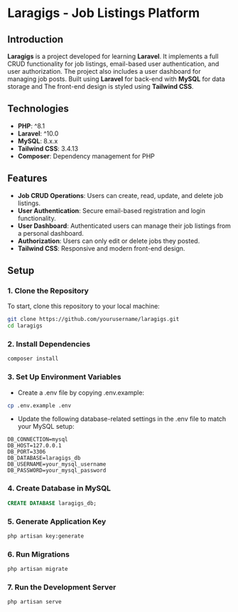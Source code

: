 # Laragigs - Job Listings Platform

## Introduction
**Laragigs** is a project developed for learning **Laravel**. It implements a full CRUD functionality for job listings, email-based user authentication, and user authorization. The project also includes a user dashboard for managing job posts. Built using **Laravel** for back-end with **MySQL** for data storage and The front-end design is styled using **Tailwind CSS**.

## Technologies
- **PHP**: ^8.1
- **Laravel**: ^10.0
- **MySQL**: 8.x.x
- **Tailwind CSS**: 3.4.13
- **Composer**: Dependency management for PHP

## Features
- **Job CRUD Operations**: Users can create, read, update, and delete job listings.
- **User Authentication**: Secure email-based registration and login functionality.
- **User Dashboard**: Authenticated users can manage their job listings from a personal dashboard.
- **Authorization**: Users can only edit or delete jobs they posted.
- **Tailwind CSS**: Responsive and modern front-end design.

## Setup

### 1. Clone the Repository
To start, clone this repository to your local machine:
```bash
git clone https://github.com/yourusername/laragigs.git
cd laragigs
```

### 2. Install Dependencies
```bash
composer install
```

### 3. Set Up Environment Variables
- Create a .env file by copying .env.example:
```bash
cp .env.example .env
```
- Update the following database-related settings in the .env file to match your MySQL setup:
```code
DB_CONNECTION=mysql
DB_HOST=127.0.0.1
DB_PORT=3306
DB_DATABASE=laragigs_db
DB_USERNAME=your_mysql_username
DB_PASSWORD=your_mysql_password
```
### 4. Create Database in MySQL
```sql
CREATE DATABASE laragigs_db;
```

### 5. Generate Application Key
```bash
php artisan key:generate
```

### 6. Run Migrations
```bash
php artisan migrate
```

### 7. Run the Development Server
```bash
php artisan serve
```
